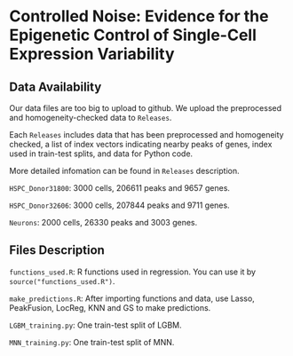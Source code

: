 # Controlled Noise: Evidence for the Epigenetic Control of Single-Cell Expression Variability

## Data Availability

Our data files are too big to upload to github. We upload the preprocessed and homogeneity-checked data to `Releases`. 

Each `Releases` includes data that has been preprocessed and homogeneity checked, a list of index vectors indicating nearby peaks of genes, index used in train-test splits, and data for Python code.

More detailed infomation can be found in `Releases` description.

`HSPC_Donor31800`: 3000 cells, 206611 peaks and 9657 genes.

`HSPC_Donor32606`: 3000 cells, 207844 peaks and 9711 genes.

`Neurons`: 2000 cells, 26330 peaks and 3003 genes.


## Files Description

`functions_used.R`: R functions used in regression. You can use it by `source("functions_used.R")`.

`make_predictions.R`: After importing functions and data, use Lasso, PeakFusion, LocReg, KNN and GS to make predictions.

`LGBM_training.py`: One train-test split of LGBM.

`MNN_training.py`: One train-test split of MNN.
